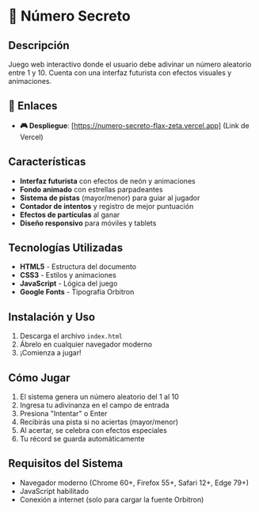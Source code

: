 # 🎲 Número Secreto

## Descripción
Juego web interactivo donde el usuario debe adivinar un número aleatorio entre 1 y 10. Cuenta con una interfaz futurista con efectos visuales y animaciones.

## 🔗 Enlaces

- **🎮 Despliegue**: [https://numero-secreto-flax-zeta.vercel.app] (Link de Vercel)
  
## Características
- **Interfaz futurista** con efectos de neón y animaciones
- **Fondo animado** con estrellas parpadeantes
- **Sistema de pistas** (mayor/menor) para guiar al jugador
- **Contador de intentos** y registro de mejor puntuación
- **Efectos de partículas** al ganar
- **Diseño responsivo** para móviles y tablets

## Tecnologías Utilizadas
- **HTML5** - Estructura del documento
- **CSS3** - Estilos y animaciones
- **JavaScript** - Lógica del juego
- **Google Fonts** - Tipografía Orbitron

## Instalación y Uso
1. Descarga el archivo `index.html`
2. Ábrelo en cualquier navegador moderno
3. ¡Comienza a jugar!

## Cómo Jugar
1. El sistema genera un número aleatorio del 1 al 10
2. Ingresa tu adivinanza en el campo de entrada
3. Presiona "Intentar" o Enter
4. Recibirás una pista si no aciertas (mayor/menor)
5. Al acertar, se celebra con efectos especiales
6. Tu récord se guarda automáticamente

## Requisitos del Sistema
- Navegador moderno (Chrome 60+, Firefox 55+, Safari 12+, Edge 79+)
- JavaScript habilitado
- Conexión a internet (solo para cargar la fuente Orbitron)

